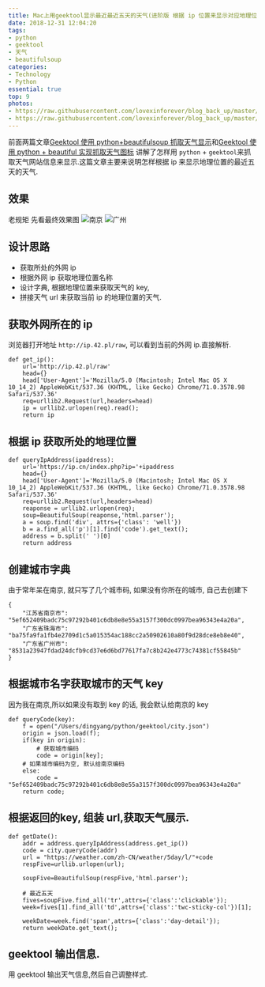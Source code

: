 ```yaml
---
title: Mac上用geektool显示最近最近五天的天气(进阶版 根据 ip 位置来显示对应地理位置的天气)
date: 2018-12-31 12:04:20
tags:
- python
- geektool
- 天气
- beautifulsoup
categories:
- Technology
- Python
essential: true
top: 9
photos:
- https://raw.githubusercontent.com/lovexinforever/blog_back_up/master/photos/2018-5-25_%E5%A4%96%E6%98%9F%E4%BA%BA.jpeg
- https://raw.githubusercontent.com/lovexinforever/blog_back_up/master/photos/2018-5-28_%E5%BF%83%E5%BD%A2%E6%B9%96.jpeg
---
```

前面两篇文章<a href="https://timding.top/2018/04/19/Geektool-%E4%BD%BF%E7%94%A8-python-%E6%8A%93%E5%8F%96%E5%A4%A9%E6%B0%94%E6%98%BE%E7%A4%BA/">Geektool 使用 python+beautifulsoup 抓取天气显示</a>和<a href="https://timding.top/2018/04/20/Geektool-%E4%BD%BF%E7%94%A8-python-beautiful-%E5%AE%9E%E7%8E%B0%E6%8A%93%E5%8F%96%E5%A4%A9%E6%B0%94%E5%9B%BE%E6%A0%87/">Geektool 使用 python + beautiful 实现抓取天气图标</a> 讲解了怎样用 `python` + `geektool`来抓取天气网站信息来显示.这篇文章主要来说明怎样根据 ip 来显示地理位置的最近五天的天气.
<!-- more -->
## 效果
老规矩 先看最终效果图
![南京](https://raw.githubusercontent.com/lovexinforever/blog_back_up/master/blog_photos/WX20181231-113445%402x.png)
![广州](https://raw.githubusercontent.com/lovexinforever/blog_back_up/master/blog_photos/WX20181231-113649%402x.png)

## 设计思路
- 获取所处的外网 ip
- 根据外网 ip 获取地理位置名称
- 设计字典, 根据地理位置来获取天气的 key,
- 拼接天气 url 来获取当前 ip 的地理位置的天气.

## 获取外网所在的 ip
浏览器打开地址 `http://ip.42.pl/raw`, 可以看到当前的外网 ip.直接解析.
```
def get_ip():
    url='http://ip.42.pl/raw'
    head={}
    head['User-Agent']='Mozilla/5.0 (Macintosh; Intel Mac OS X 10_14_2) AppleWebKit/537.36 (KHTML, like Gecko) Chrome/71.0.3578.98 Safari/537.36'
    req=urllib2.Request(url,headers=head)
    ip = urllib2.urlopen(req).read();
    return ip
```

## 根据 ip 获取所处的地理位置
```
def queryIpAddress(ipaddress):
    url='https://ip.cn/index.php?ip='+ipaddress
    head={}
    head['User-Agent']='Mozilla/5.0 (Macintosh; Intel Mac OS X 10_14_2) AppleWebKit/537.36 (KHTML, like Gecko) Chrome/71.0.3578.98 Safari/537.36'
    req=urllib2.Request(url,headers=head)
    reaponse = urllib2.urlopen(req);
    soup=BeautifulSoup(reaponse,'html.parser');
    a = soup.find('div', attrs={'class': 'well'})
    b = a.find_all('p')[1].find('code').get_text();
    address = b.split(' ')[0]
    return address
```

## 创建城市字典
由于常年呆在南京, 就只写了几个城市码, 如果没有你所在的城市, 自己去创建下
```
{
	"江苏省南京市": "5ef652409badc75c97292b401c6db8e8e55a3157f300dc0997bea96343e4a20a",
	"广东省珠海市": "ba75fa9fa1fb4e2709d1c5a015354ac188cc2a50902610a80f9d28dce8eb8e40",
	"广东省广州市": "8531a23947fdad24dcfb9cd37e6d6bd77617fa7c8b242e4773c74381cf55845b"
}
```

## 根据城市名字获取城市的天气 key
因为我在南京,所以如果没有取到 key 的话, 我会默认给南京的 key
```
def queryCode(key):
    f = open("/Users/dingyang/python/geektool/city.json")
    origin = json.load(f);
    if(key in origin):
        # 获取城市编码
        code = origin[key];
    # 如果城市编码为空, 默认给南京编码
    else:
        code = "5ef652409badc75c97292b401c6db8e8e55a3157f300dc0997bea96343e4a20a"
    return code;
```
## 根据返回的key, 组装 url,获取天气展示.

```
def getDate():
    addr = address.queryIpAddress(address.get_ip())
    code = city.queryCode(addr)
    url = "https://weather.com/zh-CN/weather/5day/l/"+code
    respFive=urllib.urlopen(url);
    
    soupFive=BeautifulSoup(respFive,'html.parser');
    
    # 最近五天
    fives=soupFive.find_all('tr',attrs={'class':'clickable'});
    week=fives[1].find_all('td',attrs={'class':'twc-sticky-col'})[1];

    weekDate=week.find('span',attrs={'class':'day-detail'});
    return weekDate.get_text();
```

## geektool 输出信息.
用 geektool 输出天气信息,然后自己调整样式.
